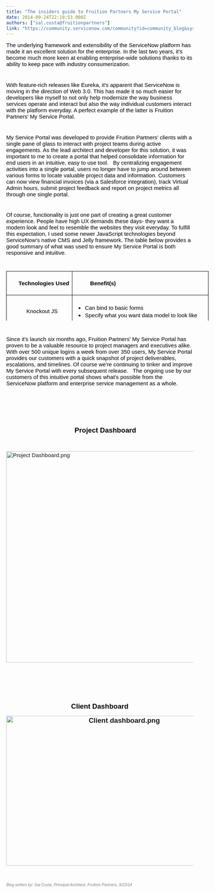 ```yaml
---
title: "The insiders guide to Fruition Partners My Service Portal"
date: 2014-09-24T22:19:53.000Z
authors: ["sal.costa@fruitionpartners"]
link: "https://community.servicenow.com/community?id=community_blog&sys_id=f16c2ea1dbd0dbc01dcaf3231f9619b5"
---
```

<p dir="ltr"><span style="font-size: 15px; font-family: Arial; color: #000000;">The underlying framework and extensibility of the ServiceNow platform has made it an excellent solution for the enterprise. In the last two years, it's become much more keen at enabling enterprise-wide solutions thanks to its ability to keep pace with industry consumerization.</span></p><p dir="ltr" style="min-height: 8pt; height: 8pt; padding: 0px;">  </p><p dir="ltr"><span style="font-size: 15px; font-family: Arial; color: #000000;">With feature-rich releases like Eureka, it's apparent that ServiceNow is moving in the direction of Web 3.0. This has made it so much easier for developers like myself to not only help modernize the way business services operate and interact but also the way individual customers interact with the platform everyday. A perfect example of the latter is Fruition Partners' My Service Portal.</span></p><p dir="ltr" style="min-height: 8pt; height: 8pt; padding: 0px;">  </p><p dir="ltr"><span style="font-size: 15px; font-family: Arial; color: #000000;">My Service Portal was developed to provide Fruition Partners' clients with a single pane of glass to interact with project teams during active engagements. As the lead architect and developer for this solution, it was important to me to create a portal that helped consolidate information for end users in an intuitive, easy to use tool.   By centralizing engagement activities into a single portal, users no longer have to jump around between various forms to locate valuable project data and information. Customers can now view financial invoices (via a Salesforce integration), track Virtual Admin hours, submit project feedback and report on project metrics all through one single portal.</span></p><p dir="ltr" style="min-height: 8pt; height: 8pt; padding: 0px;">  </p><p dir="ltr"><span style="font-size: 15px; font-family: Arial; color: #000000;">Of course, functionality is just one part of creating a great customer experience. People have high UX demands these days- they want a modern look and feel to resemble the websites they visit everyday. To fulfill this expectation, I used some newer JavaScript technologies beyond ServiceNow's native CMS and Jelly framework. The table below provides a good summary of what was used to ensure My Service Portal is both responsive and intuitive.</span></p><p dir="ltr" style="min-height: 8pt; height: 8pt; padding: 0px;">  </p><table height="184" style="border: none; height: 133px; width: 545px;"><tbody><tr><td style="border: none;border: solid #000000 1px;padding: 7px 7px 7px 7px;"><p dir="ltr" style="margin-left: 100pt; text-indent: -81pt;"><span style="font-size: 15px; font-family: Arial; color: #000000; font-weight: bold;">Technologies Used</span></p></td><td style="border: none;border: solid #000000 1px;padding: 7px 7px 7px 7px;"><p dir="ltr" style="margin-left: 31pt;"><span style="font-size: 15px; font-family: Arial; color: #000000; font-weight: bold;">Benefit(s)</span></p></td></tr><tr><td style="border: none;text-align: center;border: 1px solid #000000;padding: 7px;"><p dir="ltr" style="margin-left: 5pt;"><span style="font-size: 15px; font-family: Arial; color: #000000;">   </span><span style="font-size: 15px; font-family: Arial; color: #000000;">Knockout JS</span></p></td><td style="border: none;border: solid #000000 1px;padding: 7px 7px 7px 7px;"><ul><li><span style="font-size: 15px; font-family: Arial; color: #000000;">Can bind to basic forms</span></li><li><span style="font-size: 15px; font-family: Arial; color: #000000;">Specify what you want data model to look like</span></li></ul></td></tr><tr><td style="border: none;text-align: center;border: 1px solid #000000;padding: 7px;"><p dir="ltr" style="margin-left: 19pt;"><span style="font-size: 15px; font-family: Arial; color: #000000;">Twitter Bootstrap</span></p></td><td style="border: none;border: solid #000000 1px;padding: 7px 7px 7px 7px;"><ul><li><span style="font-size: 15px; font-family: Arial; color: #000000;">Industry standard UI framework to provide baseline for look and feel</span></li></ul></td></tr></tbody></table><p dir="ltr" style="min-height: 8pt; height: 8pt; padding: 0px;">  </p><p dir="ltr"><span style="font-size: 15px; font-family: Arial; color: #000000;">Since it's launch six months ago, Fruition Partners' My Service Portal has proven to be a valuable resource to project managers and executives alike. With over 500 unique logins a week from over 350 users, My Service Portal provides our customers with a quick snapshot of project deliverables, escalations, and timelines. Of course we're continuing to tinker and improve My Service Portal with every subsequent release.   The ongoing use by our customers of this intuitive portal shows what's possible from the ServiceNow platform and enterprise service management as a whole.</span></p><p dir="ltr"><span style="font-size: 15px; font-family: Arial; color: #000000;"><br/></span></p><p dir="ltr"><span style="font-size: 15px; font-family: Arial; color: #000000;"><br/></span></p><p dir="ltr"><span style="font-size: 15px; font-family: Arial; color: #000000;"><br/></span></p><p dir="ltr" style="padding-left: 30px; text-align: center;"><span style="font-size: 15px; font-family: Arial; color: #000000;"><span style="font-size: 14pt;"><strong>Project Dashboard</strong></span><br/></span></p><p dir="ltr"><span style="font-size: 15px; font-family: Arial; color: #000000;"><br/></span></p><p dir="ltr"><span style="font-size: 15px; font-family: Arial; color: #000000;"><a _jive_internal="true" href="/servlet/JiveServlet/showImage/38-3486-14003/Project Dashboard.png"><img  alt="Project Dashboard.png" class="image-0 jive-image" height="900" src="ca00edc6db1c130468c1fb651f961962.iix" style="height: 568px; width: 620px; display: block; margin-left: auto; margin-right: auto;" width="982"/></a></span></p><p dir="ltr"><span style="font-size: 15px; font-family: Arial; color: #000000;"><br/></span></p><p dir="ltr"><span style="font-size: 15px; font-family: Arial; color: #000000;"><br/></span></p><p dir="ltr"><span style="font-size: 15px; font-family: Arial; color: #000000;"><br/></span></p><p dir="ltr" style="text-align: center;"><span style="color: #000000; font-size: 14pt; font-family: Arial;"><strong>Client Dashboard</strong></span></p><p dir="ltr" style="text-align: center;"><span style="color: #000000; font-size: 14pt; font-family: Arial;"><strong><a _jive_internal="true" href="/servlet/JiveServlet/showImage/38-3486-14013/Client dashboard.png"><img  alt="Client dashboard.png" class="image-1 jive-image" height="900" src="7b3e3c0adb5c9304b322f4621f9619fa.iix" style="height: 403px; width: 620px;" width="1383"/></a><br/></strong></span></p><p dir="ltr"><span style="font-size: 15px; font-family: Arial; color: #000000;"><br/></span></p><p dir="ltr"><span style="color: #808080; font-size: 8pt; font-family: Arial;"><em>Blog written by: Sal Costa, Principal Architect, Fruition Partners, 9/23/14</em></span></p><p><span><br/><br/></span></p>